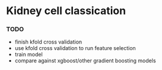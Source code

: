 # Kidney cell classication

### TODO
* finish kfold cross validation
* use kfold cross validation to run feature selection
* train model 
* compare against xgboost/other gradient boosting models